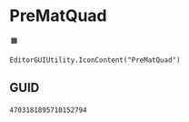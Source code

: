 # PreMatQuad
![](/img/PreMatQuad.png)

``` CSharp
EditorGUIUtility.IconContent("PreMatQuad")
```
## GUID
```
4703181895710152794
```
